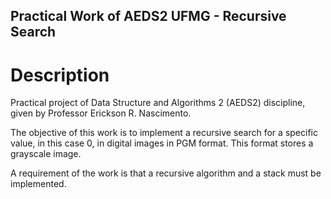 ## Practical Work of AEDS2 UFMG - Recursive Search

# Description

Practical project of Data Structure and Algorithms 2 (AEDS2) discipline, given by Professor Erickson R. Nascimento.

The objective of this work is to implement a recursive search for a specific value, in this case 0, in digital images in PGM format. This format stores a grayscale image.

A requirement of the work is that a recursive algorithm and a stack must be implemented. 
